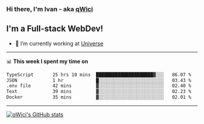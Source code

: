 ### Hi there, I'm Ivan - aka [qWici][website]

## I'm a Full-stack WebDev!
- 🔭 I’m currently working at [Universe][universe]

---

📊 **This week I spent my time on**
<!--START_SECTION:waka-->

```txt
TypeScript       25 hrs 10 mins  █████████████████████▓░░░   86.07 %
JSON             1 hr            █░░░░░░░░░░░░░░░░░░░░░░░░   03.43 %
.env file        42 mins         ▓░░░░░░░░░░░░░░░░░░░░░░░░   02.40 %
Text             39 mins         ▓░░░░░░░░░░░░░░░░░░░░░░░░   02.23 %
Docker           35 mins         ▓░░░░░░░░░░░░░░░░░░░░░░░░   02.01 %
```

<!--END_SECTION:waka-->

---

[![qWici's GitHub stats](https://github-readme-stats.vercel.app/api?username=qWici)](https://github.com/qWici/github-readme-stats)

[website]: https://devkucher.com
[twitter]: https://twitter.com/KucherDev
[linkedin]: https://www.linkedin.com/in/ivankucher
[universe]: https://universeapps.limited
